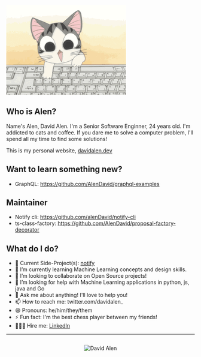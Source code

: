 ![cat](./cat.gif)

## Who is Alen?

Name's Alen, David Alen. I'm a Senior Software Enginner, 24 years old. I'm addicted to cats and coffee. If you dare me to solve a computer problem, I'll spend all my time to find some solutions!

This is my personal website, [davidalen.dev](https://www.davidalen.dev/)

## Want to learn something new?

- GraphQL: https://github.com/AlenDavid/graphql-examples

## Maintainer

- Notify cli: https://github.com/alenDavid/notify-cli
- ts-class-factory: https://github.com/AlenDavid/proposal-factory-decorator

## What do I do?

- 🔭  Current Side-Project(s): [notify](https://github.com/alenDavid/notify-cli)
- 🌱  I’m currently learning Machine Learning concepts and design skills.
- 👯  I’m looking to collaborate on Open Source projects!
- 🤔  I’m looking for help with Machine Learning applications in python, js, java and Go
- 💬  Ask me about anything! I'll love to help you!
- 📫  How to reach me: twitter.com/davidalen_
- 😄  Pronouns: he/him/they/them
- ⚡  Fun fact: I'm the best chess player between my friends!
- 🧑🏻‍💻 Hire me: [LinkedIn](https://linkedin.com/in/david-alen)

---

<div style="display: flex; align-items: center; justify-content: center;">

![David Alen](https://github-readme-stats.vercel.app/api?username=alendavid&show_icons=true&theme=great-gatsby&cache_seconds=1800&include_all_commits=true&count_private=true)

</div>

